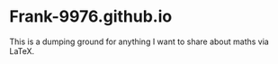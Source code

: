 # Frank-9976.github.io
This is a dumping ground for anything I want to share about maths via LaTeX.

